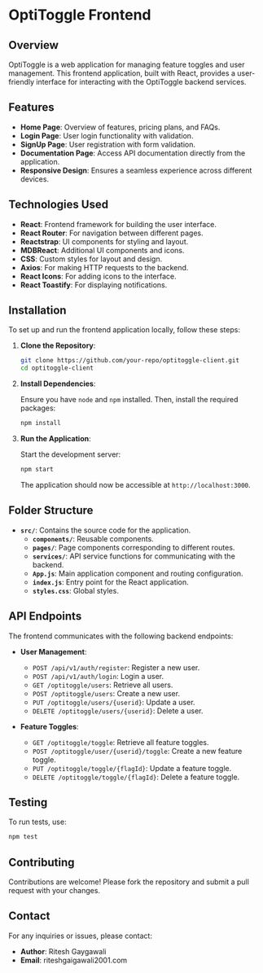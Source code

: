 # OptiToggle Frontend

## Overview

OptiToggle is a web application for managing feature toggles and user management. This frontend application, built with React, provides a user-friendly interface for interacting with the OptiToggle backend services.

## Features

- **Home Page**: Overview of features, pricing plans, and FAQs.
- **Login Page**: User login functionality with validation.
- **SignUp Page**: User registration with form validation.
- **Documentation Page**: Access API documentation directly from the application.
- **Responsive Design**: Ensures a seamless experience across different devices.

## Technologies Used

- **React**: Frontend framework for building the user interface.
- **React Router**: For navigation between different pages.
- **Reactstrap**: UI components for styling and layout.
- **MDBReact**: Additional UI components and icons.
- **CSS**: Custom styles for layout and design.
- **Axios**: For making HTTP requests to the backend.
- **React Icons**: For adding icons to the interface.
- **React Toastify**: For displaying notifications.

## Installation

To set up and run the frontend application locally, follow these steps:

1. **Clone the Repository**:

   ```bash
   git clone https://github.com/your-repo/optitoggle-client.git
   cd optitoggle-client
   ```

2. **Install Dependencies**:

   Ensure you have `node` and `npm` installed. Then, install the required packages:

   ```bash
   npm install
   ```

3. **Run the Application**:

   Start the development server:

   ```bash
   npm start
   ```

   The application should now be accessible at `http://localhost:3000`.

## Folder Structure

- **`src/`**: Contains the source code for the application.
  - **`components/`**: Reusable components.
  - **`pages/`**: Page components corresponding to different routes.
  - **`services/`**: API service functions for communicating with the backend.
  - **`App.js`**: Main application component and routing configuration.
  - **`index.js`**: Entry point for the React application.
  - **`styles.css`**: Global styles.

## API Endpoints

The frontend communicates with the following backend endpoints:

- **User Management**:
  - `POST /api/v1/auth/register`: Register a new user.
  - `POST /api/v1/auth/login`: Login a user.
  - `GET /optitoggle/users`: Retrieve all users.
  - `POST /optitoggle/users`: Create a new user.
  - `PUT /optitoggle/users/{userid}`: Update a user.
  - `DELETE /optitoggle/users/{userid}`: Delete a user.

- **Feature Toggles**:
  - `GET /optitoggle/toggle`: Retrieve all feature toggles.
  - `POST /optitoggle/user/{userid}/toggle`: Create a new feature toggle.
  - `PUT /optitoggle/toggle/{flagId}`: Update a feature toggle.
  - `DELETE /optitoggle/toggle/{flagId}`: Delete a feature toggle.

## Testing

To run tests, use:

```bash
npm test
```

## Contributing

Contributions are welcome! Please fork the repository and submit a pull request with your changes. 


## Contact

For any inquiries or issues, please contact:

- **Author**: Ritesh Gaygawali
- **Email**: riteshgaigawali2001.com

```
